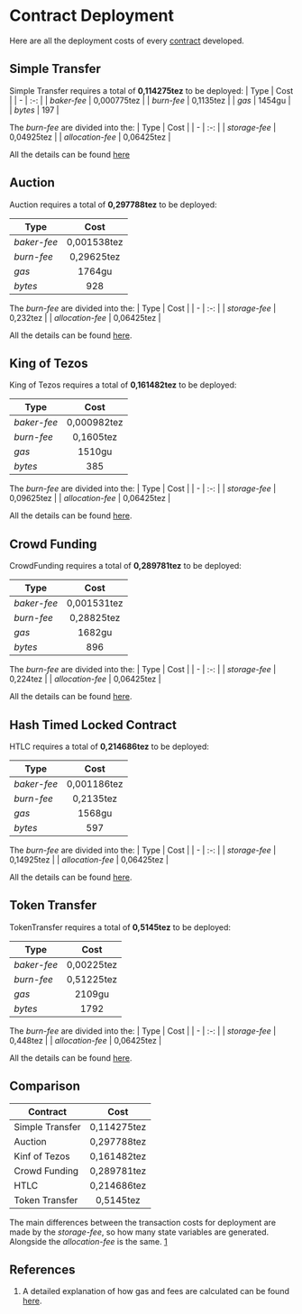 # Contract Deployment
Here are all the deployment costs of every [contract](https://github.com/TheMastro-11/Evaluating-execution-and-development-costs-in-the-Tezos-blockchain/tree/main/contracts) developed.

## Simple Transfer
Simple Transfer requires a total of **0,114275tez** to be deployed:
| Type | Cost |
| - | :-: |
| *baker-fee* | 0,000775tez |
| *burn-fee* | 0,1135tez |
| *gas* | 1454gu |
| *bytes* | 197 |

The *burn-fee* are divided into the:
| Type | Cost |
| - | :-: |
| *storage-fee* | 0,04925tez |
| *allocation-fee* | 0,06425tez |

All the details can be found [here](https://better-call.dev/ghostnet/oohEy52J6bD2snRtQy84re9Tx5tbPiw87nsyrNbJDD1r4zkk6hX/contents)

## Auction
Auction requires a total of **0,297788tez** to be deployed:

| Type | Cost |
| - | :-: |
| *baker-fee* | 0,001538tez |
| *burn-fee* | 0,29625tez |
| *gas* | 1764gu |
| *bytes* | 928 |

The *burn-fee* are divided into the:
| Type | Cost |
| - | :-: |
| *storage-fee* | 0,232tez |
| *allocation-fee* | 0,06425tez |


All the details can be found [here](https://better-call.dev/ghostnet/onsVYi3GxNwkCYcBUBCpwpf6iKZjZXqBFjUFp6iyaCWQH6XnrCe/contents).

## King of Tezos
King of Tezos requires a total of **0,161482tez** to be deployed:

| Type | Cost |
| - | :-: |
| *baker-fee* | 0,000982tez |
| *burn-fee* | 0,1605tez |
| *gas* | 1510gu |
| *bytes* | 385 |

The *burn-fee* are divided into the:
| Type | Cost |
| - | :-: |
| *storage-fee* | 0,09625tez |
| *allocation-fee* | 0,06425tez |


All the details can be found [here](https://better-call.dev/ghostnet/onsWLyAYL8kqWZDszvQYRhXpbmMS2p4cJHfqaboVigwHu86gwUz/contents).

## Crowd Funding
CrowdFunding requires a total of **0,289781tez** to be deployed:

| Type | Cost |
| - | :-: |
| *baker-fee* | 0,001531tez |
| *burn-fee* | 0,28825tez |
| *gas* | 1682gu |
| *bytes* | 896 |

The *burn-fee* are divided into the:
| Type | Cost |
| - | :-: |
| *storage-fee* | 0,224tez |
| *allocation-fee* | 0,06425tez |


All the details can be found [here](https://better-call.dev/ghostnet/ooxqG6tyNzg9owvz5jvoRM3tP7EeDVkqnyN5FP1UuKrbxSGjMyB/contents).

## Hash Timed Locked Contract
HTLC requires a total of **0,214686tez** to be deployed:

| Type | Cost |
| - | :-: |
| *baker-fee* | 0,001186tez |
| *burn-fee* | 0,2135tez |
| *gas* | 1568gu |
| *bytes* | 597 |

The *burn-fee* are divided into the:
| Type | Cost |
| - | :-: |
| *storage-fee* | 0,14925tez |
| *allocation-fee* | 0,06425tez |


All the details can be found [here](https://better-call.dev/ghostnet/oooBfAN2zGv4Mg3GNs8K2zQw7RH3KbmY6bhp8zAq7jM6tKeDePr/contents).

## Token Transfer
TokenTransfer requires a total of **0,5145tez** to be deployed:

| Type | Cost |
| - | :-: |
| *baker-fee* | 0,00225tez |
| *burn-fee* | 0,51225tez |
| *gas* | 2109gu |
| *bytes* | 1792 |

The *burn-fee* are divided into the:
| Type | Cost |
| - | :-: |
| *storage-fee* | 0,448tez |
| *allocation-fee* | 0,06425tez |


All the details can be found [here](https://better-call.dev/ghostnet/opPfZTiW9ktCULe48nb9QZpA8cm3QooyftcZ3niMuhbUsUXVqS7/contents).


## Comparison
| Contract | Cost |
| - | :-: |
| Simple Transfer | 0,114275tez |
| Auction | 0,297788tez |
| Kinf of Tezos | 0,161482tez |
| Crowd Funding | 0,289781tez |
| HTLC | 0,214686tez |
| Token Transfer | 0,5145tez |

The main differences between the transaction costs for deployment are made by the *storage-fee*, so how many state variables are generated.
Alongside the *allocation-fee* is the same.
[1](#references)

## References
1. A detailed explanation of how gas and fees are calculated can be found [here](https://kitchen.stove-labs.com/docs/knowledge/tezos_protocol/operations/gas-fees/).
